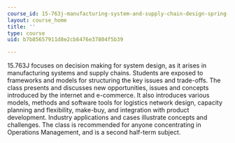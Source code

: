 ```yaml
---
course_id: 15-763j-manufacturing-system-and-supply-chain-design-spring-2005
layout: course_home
title: ''
type: course
uid: b7b85657911d8e2cb6476e37804f5b39

---
```

15.763J focuses on decision making for system design, as it arises in manufacturing systems and supply chains. Students are exposed to frameworks and models for structuring the key issues and trade-offs. The class presents and discusses new opportunities, issues and concepts introduced by the internet and e-commerce. It also introduces various models, methods and software tools for logistics network design, capacity planning and flexibility, make-buy, and integration with product development. Industry applications and cases illustrate concepts and challenges. The class is recommended for anyone concentrating in Operations Management, and is a second half-term subject.
